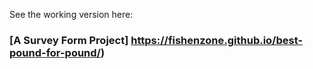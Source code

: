 See the working version here:

### [A Survey Form Project] https://fishenzone.github.io/best-pound-for-pound/)


